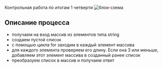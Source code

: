 Контрольная работа по итогам 1 четверти
![блок-схема](%D0%A1%D1%85%D0%B5%D0%BC%D0%B0.png)

## Описание процесса
* получаем на вход массив из элементов типа string
* создаем пустой список
* с помощью цикла for заходим в каждый элемент массива
* для каждого элемента проверяем его длину. Если она 3 или меньше, добавляем этот элемент массива в созданный ранее список
* преобразуем список в массив и получаем ответ

